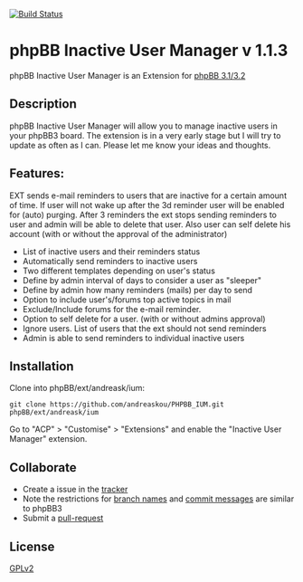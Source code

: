 [![Build Status](https://travis-ci.org/andreaskou/PHPBB_IUM.svg?branch=master)](https://travis-ci.org/andreaskou/PHPBB_IUM)
# phpBB Inactive User Manager v 1.1.3

phpBB Inactive User Manager is an Extension for [phpBB 3.1/3.2](https://www.phpbb.com/)

## Description

phpBB Inactive User Manager will allow you to manage inactive users in your phpBB3 board.
The extension is in a very early stage but I will try to update as often as I can.
Please let me know your ideas and thoughts.

## Features:

EXT sends e-mail reminders to users that are inactive for a certain amount of time. If user will not wake up after the 3d reminder user will be enabled for (auto) purging. After 3 reminders the ext stops sending reminders to user and admin will be able to delete that user.
Also user can self delete his account (with or without the approval of the administrator)

* List of inactive users and their reminders status
* Automatically send reminders to inactive users
* Two different templates depending on user's status
* Define by admin interval of days to consider a user as "sleeper"
* Define by admin how many reminders (mails) per day to send
* Option to include user's/forums top active topics in mail
* Exclude/Include forums for the e-mail reminder.
* Option to self delete for a user. (with or without admins approval)
* Ignore users. List of users that the ext should not send reminders
* Admin is able to send reminders to individual inactive users

## Installation

Clone into phpBB/ext/andreask/ium:

    git clone https://github.com/andreaskou/PHPBB_IUM.git phpBB/ext/andreask/ium

Go to "ACP" > "Customise" > "Extensions" and enable the "Inactive User Manager" extension.

## Collaborate

* Create a issue in the [tracker](https://github.com/andreaskou/PHPBB_IUM/issues)
* Note the restrictions for [branch names](https://wiki.phpbb.com/Git#Branch_Names) and [commit messages](https://wiki.phpbb.com/Git#Commit_Messages) are similar to phpBB3
* Submit a [pull-request](https://github.com/andreaskou/PHPBB_IUM/pulls)

## License

[GPLv2](license.txt)
